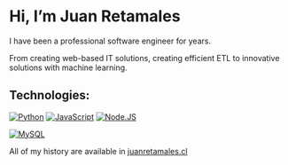 # Hi, I’m Juan Retamales

I have been a professional software engineer for years.

From creating web-based IT solutions, creating efficient ETL to innovative solutions with machine learning.

## Technologies:
[![Python](https://img.shields.io/badge/Developer-999999?style=for-the-badge&logo=python&logoColor=green&labelColor=101010&label=Python)]()
[![JavaScript](https://img.shields.io/badge/JavaScript-F7DF1E?style=for-the-badge&logo=javascript&logoColor=white&labelColor=101010)]()
[![Node.JS](https://img.shields.io/badge/Node.JS-339933?style=for-the-badge&logo=node.js&logoColor=white&labelColor=101010)]()


[![MySQL](https://img.shields.io/badge/MySQL-4479A1?style=for-the-badge&logo=mysql&logoColor=white&labelColor=101010)]()

All of my history are available in [juanretamales.cl](https://juanretamales.cl/)
